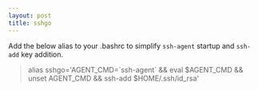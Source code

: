 ```yaml
---
layout: post
title: sshgo
---
```


Add the below alias to your .bashrc to simplify `ssh-agent` startup and `ssh-add` key addition.
> alias sshgo='AGENT\_CMD=\`ssh-agent\` && eval $AGENT\_CMD && unset AGENT\_CMD && ssh-add $HOME/.ssh/id_rsa'
